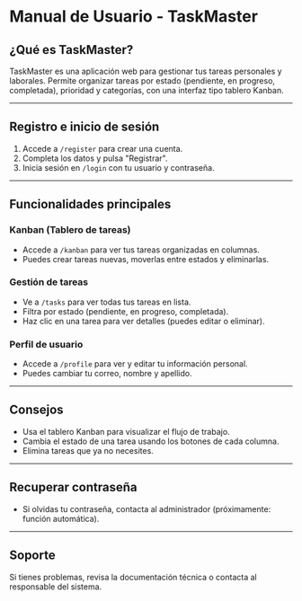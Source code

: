 # Manual de Usuario - TaskMaster

## ¿Qué es TaskMaster?
TaskMaster es una aplicación web para gestionar tus tareas personales y laborales. Permite organizar tareas por estado (pendiente, en progreso, completada), prioridad y categorías, con una interfaz tipo tablero Kanban.

---

## Registro e inicio de sesión
1. Accede a `/register` para crear una cuenta.
2. Completa los datos y pulsa "Registrar".
3. Inicia sesión en `/login` con tu usuario y contraseña.

---

## Funcionalidades principales

### Kanban (Tablero de tareas)
- Accede a `/kanban` para ver tus tareas organizadas en columnas.
- Puedes crear tareas nuevas, moverlas entre estados y eliminarlas.

### Gestión de tareas
- Ve a `/tasks` para ver todas tus tareas en lista.
- Filtra por estado (pendiente, en progreso, completada).
- Haz clic en una tarea para ver detalles (puedes editar o eliminar).

### Perfil de usuario
- Accede a `/profile` para ver y editar tu información personal.
- Puedes cambiar tu correo, nombre y apellido.

---

## Consejos
- Usa el tablero Kanban para visualizar el flujo de trabajo.
- Cambia el estado de una tarea usando los botones de cada columna.
- Elimina tareas que ya no necesites.

---

## Recuperar contraseña
- Si olvidas tu contraseña, contacta al administrador (próximamente: función automática).

---

## Soporte
Si tienes problemas, revisa la documentación técnica o contacta al responsable del sistema.
